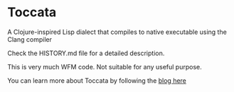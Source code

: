 Toccata
=======

A Clojure-inspired Lisp dialect that compiles to native executable using the Clang compiler

Check the HISTORY.md file for a detailed description.

This is very much WFM code. Not suitable for any useful purpose.

You can learn more about Toccata by following the [blog here](http://toccata.io)
